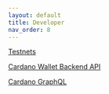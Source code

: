 ```yaml
---
layout: default
title: Developer
nav_order: 8
---
```


[Testnets](https://testnets.cardano.org/)

[Cardano Wallet Backend API](https://input-output-hk.github.io/cardano-wallet/api/edge/)

[Cardano GraphQL](https://input-output-hk.github.io/cardano-graphql/)
